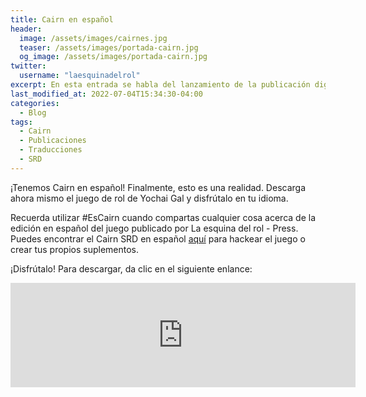 ```yaml
---
title: Cairn en español
header:
  image: /assets/images/cairnes.jpg
  teaser: /assets/images/portada-cairn.jpg
  og_image: /assets/images/portada-cairn.jpg
twitter:
  username: "laesquinadelrol"
excerpt: En esta entrada se habla del lanzamiento de la publicación digital de la edición en español de Cairn
last_modified_at: 2022-07-04T15:34:30-04:00
categories:
  - Blog
tags:
  - Cairn
  - Publicaciones
  - Traducciones
  - SRD
---
```


¡Tenemos Cairn en español! Finalmente, esto es una realidad. Descarga ahora mismo el juego de rol de Yochai Gal y disfrútalo en tu idioma.

Recuerda utilizar #EsCairn cuando compartas cualquier cosa acerca de la edición en español del juego publicado por La esquina del rol - Press. Puedes encontrar el Cairn SRD en español [aquí](https://es.cairnrpg.com/) para hackear el juego o crear tus propios suplementos.

¡Disfrútalo! Para descargar, da clic en el siguiente enlance:

<iframe frameborder="0" src="https://itch.io/embed/1596629" width="552" height="167"><a href="https://laesquinadelrol.itch.io/cairn-es">Cairn [Edición en español] by La esquina del rol 🎲</a></iframe>
